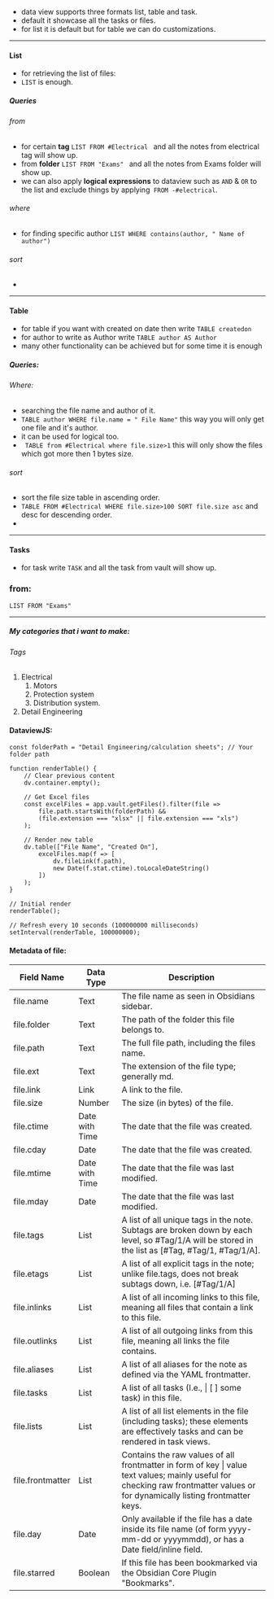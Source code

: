 - data view supports three formats list, table and task. 
- default it showcase all the tasks or files.
- for list it is default but for table we can do customizations.
---
#### List
- for retrieving the list of files:
- ```LIST``` is enough.
##### Queries
###### from
- for certain **tag** ```LIST FROM #Electrical ``` and all the notes from electrical tag will show up.
- from **folder** ```LIST FROM "Exams" ``` and all the notes from Exams folder will show up.
- we can also apply **logical expressions** to dataview such as ```AND``` & ```OR``` to the list and exclude things by applying``` FROM -#electrical```.
###### where
- for finding specific author ```LIST WHERE contains(author, " Name of author")```
###### sort
- 
---
#### Table
- for table if you want with created on date then write ```TABLE createdon```
- for author to write as Author write ```TABLE author AS Author```
- many other functionality can be achieved but for some time it is enough
##### Queries:
###### Where:
- searching the file name and author of it.
- ``` TABLE author WHERE file.name = " File Name" ``` this way you will only get one file and it's author.
- it can be used for logical too. 
- ``` TABLE from #Electrical where file.size>1``` this will only show the files which got more then 1 bytes size.
###### sort
- sort the file size table in ascending order.
- ```TABLE FROM #Electrical WHERE file.size>100 SORT file.size asc``` and desc for descending order.
- 
- ---
#### Tasks
- for task write ```TASK``` and all the task from vault will show up.
### from:
```dataview
LIST FROM "Exams"
```

---
##### My categories that i want to make:
###### Tags
1. Electrical
	1. Motors
	2. Protection system
	3. Distribution system.
2. Detail Engineering


#### DataviewJS:
```dataviewjs
const folderPath = "Detail Engineering/calculation sheets"; // Your folder path

function renderTable() {
    // Clear previous content
    dv.container.empty();
    
    // Get Excel files
    const excelFiles = app.vault.getFiles().filter(file => 
        file.path.startsWith(folderPath) && 
        (file.extension === "xlsx" || file.extension === "xls")
    );

    // Render new table
    dv.table(["File Name", "Created On"], 
        excelFiles.map(f => [
            dv.fileLink(f.path), 
            new Date(f.stat.ctime).toLocaleDateString()
        ])
    );
}

// Initial render
renderTable();

// Refresh every 10 seconds (100000000 milliseconds)
setInterval(renderTable, 100000000);
```

#### Metadata of file:

| **Field Name**    | **Data Type**  | **Description**                                                                                                                                                                 |
|-------------------|----------------|---------------------------------------------------------------------------------------------------------------------------------------------------------------------------------|
| file\.name        | Text           | The file name as seen in Obsidians sidebar\.                                                                                                                                    |
| file\.folder      | Text           | The path of the folder this file belongs to\.                                                                                                                                   |
| file\.path        | Text           | The full file path, including the files name\.                                                                                                                                  |
| file\.ext         | Text           | The extension of the file type; generally md\.                                                                                                                                  |
| file\.link        | Link           | A link to the file\.                                                                                                                                                            |
| file\.size        | Number         | The size \(in bytes\) of the file\.                                                                                                                                             |
| file\.ctime       | Date with Time | The date that the file was created\.                                                                                                                                            |
| file\.cday        | Date           | The date that the file was created\.                                                                                                                                            |
| file\.mtime       | Date with Time | The date that the file was last modified\.                                                                                                                                      |
| file\.mday        | Date           | The date that the file was last modified\.                                                                                                                                      |
| file\.tags        | List           | A list of all unique tags in the note\. Subtags are broken down by each level, so \#Tag/1/A will be stored in the list as \[\#Tag, \#Tag/1, \#Tag/1/A\]\.                       |
| file\.etags       | List           | A list of all explicit tags in the note; unlike file\.tags, does not break subtags down, i\.e\. \[\#Tag/1/A\]                                                                   |
| file\.inlinks     | List           | A list of all incoming links to this file, meaning all files that contain a link to this file\.                                                                                 |
| file\.outlinks    | List           | A list of all outgoing links from this file, meaning all links the file contains\.                                                                                              |
| file\.aliases     | List           | A list of all aliases for the note as defined via the YAML frontmatter\.                                                                                                        |
| file\.tasks       | List           | A list of all tasks \(I\.e\., \| \[ \] some task\) in this file\.                                                                                                               |
| file\.lists       | List           | A list of all list elements in the file \(including tasks\); these elements are effectively tasks and can be rendered in task views\.                                           |
| file\.frontmatter | List           | Contains the raw values of all frontmatter in form of key \| value text values; mainly useful for checking raw frontmatter values or for dynamically listing frontmatter keys\. |
| file\.day         | Date           | Only available if the file has a date inside its file name \(of form yyyy\-mm\-dd or yyyymmdd\), or has a Date field/inline field\.                                             |
| file\.starred     | Boolean        | If this file has been bookmarked via the Obsidian Core Plugin "Bookmarks"\.                                                                                                     |
